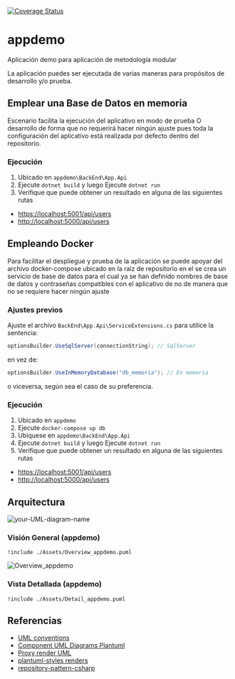 [![Coverage Status](https://coveralls.io/repos/github/wkrea/appdemo/badge.svg?branch=main)](https://coveralls.io/github/wkrea/appdemo?branch=main)

# appdemo

Aplicación demo para aplicación de metodología modular

La aplicación puedes ser ejecutada de varias maneras para propósitos de desarrollo y/o prueba.

## Emplear una Base de Datos en memoria

Escenario facilita la ejecución del aplicativo en modo de prueba O desarrollo de forma que no requerirá hacer ningún ajuste pues toda la configuración del aplicativo está realizada por defecto dentro del repositorio.

### Ejecución

1. Ubicado en `appdemo\BackEnd\App.Api`
2. Ejecute `dotnet build` y luego Ejecute `dotnet run`
3. Verifique que puede obtener un resultado en alguna de las siguientes rutas
* [https://localhost:5001/api/users](https://localhost:5001/api/users)
* [http://localhost:5000/api/users](http://localhost:5000/api/users)

## Empleando Docker

Para facilitar el despliegue y prueba de la aplicación se puede apoyar del archivo docker-compose ubicado en la raíz de repositorio en el se crea un servicio de base de datos para el cual ya se han definido nombres de base de datos y contraseñas compatibles con el aplicativo de no de manera que no se requiere hacer ningún ajuste

### Ajustes previos

Ajuste el archivo `BackEnd\App.Api\ServiceExtensions.cs`
para utilice la sentencia:

```C#
optionsBuilder.UseSqlServer(connectionString); // SqlServer
```

en vez de:

```C#
optionsBuilder.UseInMemoryDatabase("db_memoria"); // En memoria
```

o viceversa, según sea el caso de su preferencia.

### Ejecución

1. Ubicado en `appdemo`
2. Ejecute `docker-compose up db`
3. Ubiquese en `appdemo\BackEnd\App.Api`
4. Ejecute `dotnet build` y luego Ejecute `dotnet run`
5. Verifique que puede obtener un resultado en alguna de las siguientes rutas
* [https://localhost:5001/api/users](https://localhost:5001/api/users)
* [http://localhost:5000/api/users](http://localhost:5000/api/users)

## Arquitectura
![your-UML-diagram-name](http://www.plantuml.com/plantuml/proxy?cache=no&src=https://raw.githubusercontent.com/jonashackt/plantuml-markdown/master/example-uml.iuml)

### Visión General (appdemo)

```plantuml
!include ./Assets/Overview_appdemo.puml
```

![Overview_appdemo](http://www.plantuml.com/plantuml/proxy?cache=no&src=https://raw.githubusercontent.com/wkrea/appdemo/main/Assets/Overview_appdemo.puml)

### Vista Detallada (appdemo)

```plantuml
!include ./Assets/Detail_appdemo.puml
```

<!-- 
<iframe width="100%" height="500" src=http://www.plantuml.com/plantuml/proxy?cache=no&src=https://raw.githubusercontent.com/wkrea/appdemo/main/Assets/Detail_appdemo.puml>
![Detail_appdemo](http://www.plantuml.com/plantuml/proxy?cache=no&src=https://raw.githubusercontent.com/wkrea/appdemo/main/Assets/Detail_appdemo.puml)
</iframe> -->

## Referencias

* [UML conventions](https://crashedmind.github.io/PlantUMLHitchhikersGuide/PlantUMLSpriteLibraries/plantuml_sprites.html)
* [Component UML Diagrams Plantuml](https://real-world-plantuml.com/umls/4860331021041664)
* [Proxy render UML](https://github.com/jonashackt/plantuml-markdown#2-integrate-plantuml-render-engine-with-github-markdown)
* [plantuml-styles renders](https://github.com/wkrea/plantuml-styles)
* [repository-pattern-csharp](https://codewithshadman.com/repository-pattern-csharp/)

